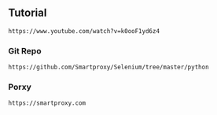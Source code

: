 ## Tutorial
```
https://www.youtube.com/watch?v=k0ooF1yd6z4
```
### Git Repo
```
https://github.com/Smartproxy/Selenium/tree/master/python
```
### Porxy
```
https://smartproxy.com
```
